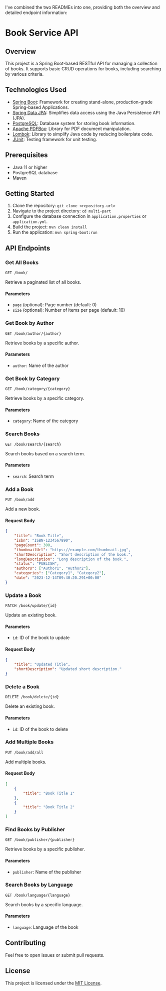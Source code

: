 I've combined the two READMEs into one, providing both the overview and detailed endpoint information:

# Book Service API

## Overview
This project is a Spring Boot-based RESTful API for managing a collection of books. It supports basic CRUD operations for books, including searching by various criteria.

## Technologies Used
- [Spring Boot](https://spring.io/projects/spring-boot): Framework for creating stand-alone, production-grade Spring-based Applications.
- [Spring Data JPA](https://spring.io/projects/spring-data-jpa): Simplifies data access using the Java Persistence API (JPA).
- [PostgreSQL](https://www.postgresql.org/): Database system for storing book information.
- [Apache PDFBox](https://pdfbox.apache.org/): Library for PDF document manipulation.
- [Lombok](https://projectlombok.org/): Library to simplify Java code by reducing boilerplate code.
- [JUnit](https://junit.org/junit5/): Testing framework for unit testing.

## Prerequisites
- Java 11 or higher
- PostgreSQL database
- Maven

## Getting Started
1. Clone the repository: `git clone <repository-url>`
2. Navigate to the project directory: `cd multi-part`
3. Configure the database connection in `application.properties` or `application.yml`.
4. Build the project: `mvn clean install`
5. Run the application: `mvn spring-boot:run`

## API Endpoints

### Get All Books
```http
GET /book/
```
Retrieve a paginated list of all books.

#### Parameters
- `page` (optional): Page number (default: 0)
- `size` (optional): Number of items per page (default: 10)

### Get Book by Author
```http
GET /book/author/{author}
```
Retrieve books by a specific author.

#### Parameters
- `author`: Name of the author

### Get Book by Category
```http
GET /book/category/{category}
```
Retrieve books by a specific category.

#### Parameters
- `category`: Name of the category

### Search Books
```http
GET /book/search/{search}
```
Search books based on a search term.

#### Parameters
- `search`: Search term

### Add a Book
```http
PUT /book/add
```
Add a new book.

#### Request Body
```json
{
    "title": "Book Title",
    "isbn": "ISBN-1234567890",
    "pageCount": 300,
    "thumbnailUrl": "https://example.com/thumbnail.jpg",
    "shortDescription": "Short description of the book.",
    "longDescription": "Long description of the book.",
    "status": "PUBLISH",
    "authors": ["Author1", "Author2"],
    "categories": ["Category1", "Category2"],
    "date": "2023-12-14T09:40:20.291+00:00"
}
```

### Update a Book
```http
PATCH /book/update/{id}
```
Update an existing book.

#### Parameters
- `id`: ID of the book to update

#### Request Body
```json
{
    "title": "Updated Title",
    "shortDescription": "Updated short description."
}
```

### Delete a Book
```http
DELETE /book/delete/{id}
```
Delete an existing book.

#### Parameters
- `id`: ID of the book to delete

### Add Multiple Books
```http
PUT /book/add/all
```
Add multiple books.

#### Request Body
```json
[
    {
        "title": "Book Title 1"
    },
    {
        "title": "Book Title 2"
    }
]
```

### Find Books by Publisher
```http
GET /book/publisher/{publisher}
```
Retrieve books by a specific publisher.

#### Parameters
- `publisher`: Name of the publisher

### Search Books by Language
```http
GET /book/language/{language}
```
Search books by a specific language.

#### Parameters
- `language`: Language of the book

## Contributing
Feel free to open issues or submit pull requests.

## License
This project is licensed under the [MIT License](LICENSE).
